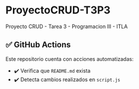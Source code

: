 # ProyectoCRUD-T3P3
Proyecto CRUD - Tarea 3 - Programacion III - ITLA

## ✅ GitHub Actions

Este repositorio cuenta con acciones automatizadas:

- ✔️ Verifica que `README.md` exista
- ✔️ Detecta cambios realizados en `script.js`

